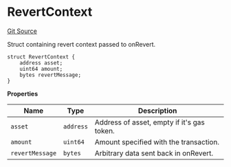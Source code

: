 # RevertContext
[Git Source](https://github.com/zeta-chain/protocol-contracts/blob/85c63250bc8c13c5a3bd590b50ea3b4d1c0d7388/contracts/Revert.sol)

Struct containing revert context passed to onRevert.


```solidity
struct RevertContext {
    address asset;
    uint64 amount;
    bytes revertMessage;
}
```

**Properties**

|Name|Type|Description|
|----|----|-----------|
|`asset`|`address`|Address of asset, empty if it's gas token.|
|`amount`|`uint64`|Amount specified with the transaction.|
|`revertMessage`|`bytes`|Arbitrary data sent back in onRevert.|

